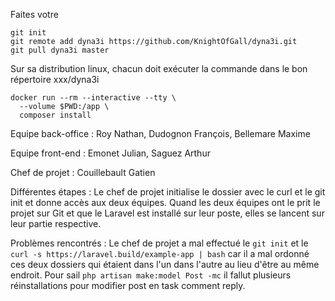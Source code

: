 Faites votre 
```
git init
git remote add dyna3i https://github.com/KnightOfGall/dyna3i.git
git pull dyna3i master
```
Sur sa distribution linux, chacun doit exécuter la commande dans le bon répertoire xxx/dyna3i
```
docker run --rm --interactive --tty \
  --volume $PWD:/app \
  composer install
  ```
Equipe back-office :
Roy Nathan, Dudognon François, Bellemare Maxime

Equipe front-end :
Emonet Julian, Saguez Arthur

Chef de projet : 
Couillebault Gatien

Différentes étapes :
Le chef de projet initialise le dossier avec le curl et le git init et donne accès aux deux équipes.
Quand les deux équipes ont le prit le projet sur Git et 
que le Laravel est installé sur leur poste, elles se lancent sur leur partie respective.

Problèmes rencontrés :
Le chef de projet a mal effectué le ```git init``` et le ```curl -s https://laravel.build/example-app | bash``` car il a mal ordonné ces deux dossiers qui étaient dans l'un dans l'autre au lieu d'être au même endroit.
Pour sail ```php artisan make:model Post -mc``` il fallut plusieurs réinstallations pour modifier post en task comment reply.
